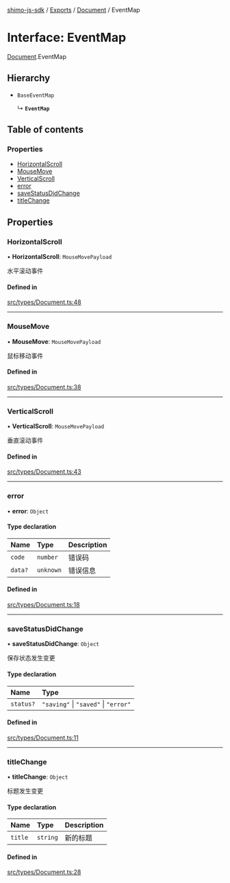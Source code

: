 [shimo-js-sdk](../README.md) / [Exports](../modules.md) / [Document](../modules/Document.md) / EventMap

# Interface: EventMap

[Document](../modules/Document.md).EventMap

## Hierarchy

- `BaseEventMap`

  ↳ **`EventMap`**

## Table of contents

### Properties

- [HorizontalScroll](Document.EventMap.md#horizontalscroll)
- [MouseMove](Document.EventMap.md#mousemove)
- [VerticalScroll](Document.EventMap.md#verticalscroll)
- [error](Document.EventMap.md#error)
- [saveStatusDidChange](Document.EventMap.md#savestatusdidchange)
- [titleChange](Document.EventMap.md#titlechange)

## Properties

### HorizontalScroll

• **HorizontalScroll**: `MouseMovePayload`

水平滚动事件

#### Defined in

[src/types/Document.ts:48](https://github.com/shimohq/shimo-js-sdk/blob/1f0e6fa/src/types/Document.ts#L48)

___

### MouseMove

• **MouseMove**: `MouseMovePayload`

鼠标移动事件

#### Defined in

[src/types/Document.ts:38](https://github.com/shimohq/shimo-js-sdk/blob/1f0e6fa/src/types/Document.ts#L38)

___

### VerticalScroll

• **VerticalScroll**: `MouseMovePayload`

垂直滚动事件

#### Defined in

[src/types/Document.ts:43](https://github.com/shimohq/shimo-js-sdk/blob/1f0e6fa/src/types/Document.ts#L43)

___

### error

• **error**: `Object`

#### Type declaration

| Name | Type | Description |
| :------ | :------ | :------ |
| `code` | `number` | 错误码 |
| `data?` | `unknown` | 错误信息 |

#### Defined in

[src/types/Document.ts:18](https://github.com/shimohq/shimo-js-sdk/blob/1f0e6fa/src/types/Document.ts#L18)

___

### saveStatusDidChange

• **saveStatusDidChange**: `Object`

保存状态发生变更

#### Type declaration

| Name | Type |
| :------ | :------ |
| `status?` | ``"saving"`` \| ``"saved"`` \| ``"error"`` |

#### Defined in

[src/types/Document.ts:11](https://github.com/shimohq/shimo-js-sdk/blob/1f0e6fa/src/types/Document.ts#L11)

___

### titleChange

• **titleChange**: `Object`

标题发生变更

#### Type declaration

| Name | Type | Description |
| :------ | :------ | :------ |
| `title` | `string` | 新的标题 |

#### Defined in

[src/types/Document.ts:28](https://github.com/shimohq/shimo-js-sdk/blob/1f0e6fa/src/types/Document.ts#L28)

